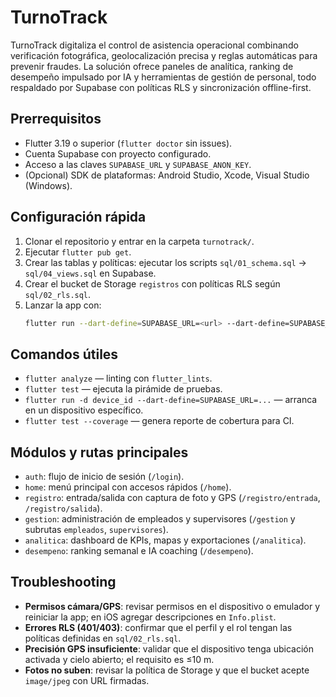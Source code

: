 # TurnoTrack

TurnoTrack digitaliza el control de asistencia operacional combinando verificación fotográfica, geolocalización precisa y reglas automáticas para prevenir fraudes. La solución ofrece paneles de analítica, ranking de desempeño impulsado por IA y herramientas de gestión de personal, todo respaldado por Supabase con políticas RLS y sincronización offline-first.

## Prerrequisitos
- Flutter 3.19 o superior (`flutter doctor` sin issues).
- Cuenta Supabase con proyecto configurado.
- Acceso a las claves `SUPABASE_URL` y `SUPABASE_ANON_KEY`.
- (Opcional) SDK de plataformas: Android Studio, Xcode, Visual Studio (Windows).

## Configuración rápida
1. Clonar el repositorio y entrar en la carpeta `turnotrack/`.
2. Ejecutar `flutter pub get`.
3. Crear las tablas y políticas: ejecutar los scripts `sql/01_schema.sql` → `sql/04_views.sql` en Supabase.
4. Crear el bucket de Storage `registros` con políticas RLS según `sql/02_rls.sql`.
5. Lanzar la app con:
   ```bash
   flutter run --dart-define=SUPABASE_URL=<url> --dart-define=SUPABASE_ANON_KEY=<anon>
   ```

## Comandos útiles
- `flutter analyze` — linting con `flutter_lints`.
- `flutter test` — ejecuta la pirámide de pruebas.
- `flutter run -d device_id --dart-define=SUPABASE_URL=...` — arranca en un dispositivo específico.
- `flutter test --coverage` — genera reporte de cobertura para CI.

## Módulos y rutas principales
- `auth`: flujo de inicio de sesión (`/login`).
- `home`: menú principal con accesos rápidos (`/home`).
- `registro`: entrada/salida con captura de foto y GPS (`/registro/entrada`, `/registro/salida`).
- `gestion`: administración de empleados y supervisores (`/gestion` y subrutas `empleados`, `supervisores`).
- `analitica`: dashboard de KPIs, mapas y exportaciones (`/analitica`).
- `desempeno`: ranking semanal e IA coaching (`/desempeno`).

## Troubleshooting
- **Permisos cámara/GPS**: revisar permisos en el dispositivo o emulador y reiniciar la app; en iOS agregar descripciones en `Info.plist`.
- **Errores RLS (401/403)**: confirmar que el perfil y el rol tengan las políticas definidas en `sql/02_rls.sql`.
- **Precisión GPS insuficiente**: validar que el dispositivo tenga ubicación activada y cielo abierto; el requisito es ≤10 m.
- **Fotos no suben**: revisar la política de Storage y que el bucket acepte `image/jpeg` con URL firmadas.
